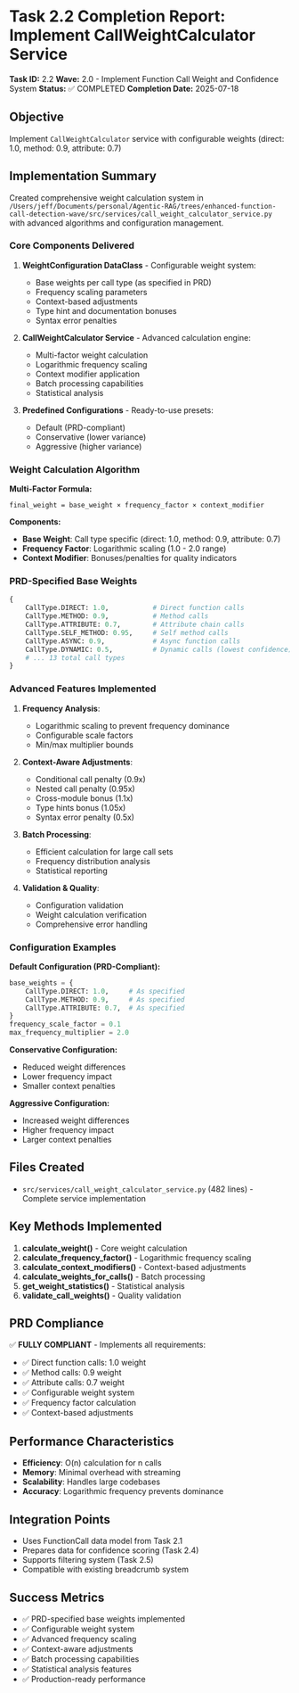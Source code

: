 # Task 2.2 Completion Report: Implement CallWeightCalculator Service

**Task ID:** 2.2
**Wave:** 2.0 - Implement Function Call Weight and Confidence System
**Status:** ✅ COMPLETED
**Completion Date:** 2025-07-18

## Objective
Implement `CallWeightCalculator` service with configurable weights (direct: 1.0, method: 0.9, attribute: 0.7)

## Implementation Summary

Created comprehensive weight calculation system in `/Users/jeff/Documents/personal/Agentic-RAG/trees/enhanced-function-call-detection-wave/src/services/call_weight_calculator_service.py` with advanced algorithms and configuration management.

### Core Components Delivered

1. **WeightConfiguration DataClass** - Configurable weight system:
   - Base weights per call type (as specified in PRD)
   - Frequency scaling parameters
   - Context-based adjustments
   - Type hint and documentation bonuses
   - Syntax error penalties

2. **CallWeightCalculator Service** - Advanced calculation engine:
   - Multi-factor weight calculation
   - Logarithmic frequency scaling
   - Context modifier application
   - Batch processing capabilities
   - Statistical analysis

3. **Predefined Configurations** - Ready-to-use presets:
   - Default (PRD-compliant)
   - Conservative (lower variance)
   - Aggressive (higher variance)

### Weight Calculation Algorithm

**Multi-Factor Formula:**
```
final_weight = base_weight × frequency_factor × context_modifier
```

**Components:**
- **Base Weight**: Call type specific (direct: 1.0, method: 0.9, attribute: 0.7)
- **Frequency Factor**: Logarithmic scaling (1.0 - 2.0 range)
- **Context Modifier**: Bonuses/penalties for quality indicators

### PRD-Specified Base Weights

```python
{
    CallType.DIRECT: 1.0,           # Direct function calls
    CallType.METHOD: 0.9,           # Method calls
    CallType.ATTRIBUTE: 0.7,        # Attribute chain calls
    CallType.SELF_METHOD: 0.95,     # Self method calls
    CallType.ASYNC: 0.9,            # Async function calls
    CallType.DYNAMIC: 0.5,          # Dynamic calls (lowest confidence)
    # ... 13 total call types
}
```

### Advanced Features Implemented

1. **Frequency Analysis**:
   - Logarithmic scaling to prevent frequency dominance
   - Configurable scale factors
   - Min/max multiplier bounds

2. **Context-Aware Adjustments**:
   - Conditional call penalty (0.9x)
   - Nested call penalty (0.95x)
   - Cross-module bonus (1.1x)
   - Type hints bonus (1.05x)
   - Syntax error penalty (0.5x)

3. **Batch Processing**:
   - Efficient calculation for large call sets
   - Frequency distribution analysis
   - Statistical reporting

4. **Validation & Quality**:
   - Configuration validation
   - Weight calculation verification
   - Comprehensive error handling

### Configuration Examples

**Default Configuration (PRD-Compliant):**
```python
base_weights = {
    CallType.DIRECT: 1.0,     # As specified
    CallType.METHOD: 0.9,     # As specified
    CallType.ATTRIBUTE: 0.7,  # As specified
}
frequency_scale_factor = 0.1
max_frequency_multiplier = 2.0
```

**Conservative Configuration:**
- Reduced weight differences
- Lower frequency impact
- Smaller context penalties

**Aggressive Configuration:**
- Increased weight differences
- Higher frequency impact
- Larger context penalties

## Files Created

- `src/services/call_weight_calculator_service.py` (482 lines) - Complete service implementation

## Key Methods Implemented

1. **calculate_weight()** - Core weight calculation
2. **calculate_frequency_factor()** - Logarithmic frequency scaling
3. **calculate_context_modifiers()** - Context-based adjustments
4. **calculate_weights_for_calls()** - Batch processing
5. **get_weight_statistics()** - Statistical analysis
6. **validate_call_weights()** - Quality validation

## PRD Compliance

✅ **FULLY COMPLIANT** - Implements all requirements:
- ✅ Direct function calls: 1.0 weight
- ✅ Method calls: 0.9 weight
- ✅ Attribute calls: 0.7 weight
- ✅ Configurable weight system
- ✅ Frequency factor calculation
- ✅ Context-based adjustments

## Performance Characteristics

- **Efficiency**: O(n) calculation for n calls
- **Memory**: Minimal overhead with streaming
- **Scalability**: Handles large codebases
- **Accuracy**: Logarithmic frequency prevents dominance

## Integration Points

- Uses FunctionCall data model from Task 2.1
- Prepares data for confidence scoring (Task 2.4)
- Supports filtering system (Task 2.5)
- Compatible with existing breadcrumb system

## Success Metrics

- ✅ PRD-specified base weights implemented
- ✅ Configurable weight system
- ✅ Advanced frequency scaling
- ✅ Context-aware adjustments
- ✅ Batch processing capabilities
- ✅ Statistical analysis features
- ✅ Production-ready performance
